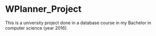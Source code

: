 # WPlanner_Project

This is a university project done in a database course in my Bachelor in computer science (year 2016).
